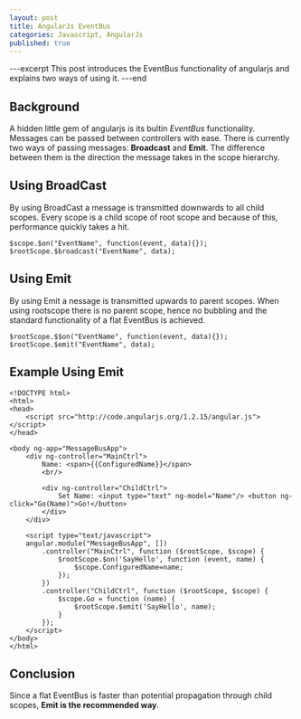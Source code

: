```yaml
---
layout: post
title: AngularJs EventBus
categories: Javascript, AngularJs
published: true
---
```


---excerpt
This post introduces the EventBus functionality of angularjs and explains two ways of using it.
---end

## Background
A hidden little gem of angularjs is its bultin *EventBus* functionality.
Messages can be passed between controllers with ease.
There is currently two ways of passing messages: **Broadcast** and **Emit**.
The difference between them is the direction the message takes in the scope hierarchy.

## Using BroadCast
By using BroadCast a message is transmitted downwards to all child scopes. Every scope is a child scope of root scope and because of this, performance quickly takes a hit.
	
	$scope.$on("EventName", function(event, data){});
	$rootScope.$broadcast("EventName", data);

## Using Emit
By using Emit a nessage is transmitted upwards to parent scopes. When using rootscope there is no parent scope, hence no bubbling and the standard functionality of a flat EventBus is achieved.

	$rootScope.$$on("EventName", function(event, data){});
	$rootScope.$emit("EventName", data);

## Example Using Emit

	<!DOCTYPE html>
	<html>
	<head>
    	<script src="http://code.angularjs.org/1.2.15/angular.js"></script>
	</head>

	<body ng-app="MessageBusApp">
		<div ng-controller="MainCtrl">
	    	Name: <span>{{ConfiguredName}}</span>
	    	<br/>
	    	
			<div ng-controller="ChildCtrl">
	        	Set Name: <input type="text" ng-model="Name"/> <button ng-click="Go(Name)">Go!</button>
	    	</div>
		</div>

		<script type="text/javascript">
    	angular.module("MessageBusApp", [])
            .controller("MainCtrl", function ($rootScope, $scope) {
                $rootScope.$on('SayHello', function (event, name) {
                    $scope.ConfiguredName=name;
                });
            })
            .controller("ChildCtrl", function ($rootScope, $scope) {
                $scope.Go = function (name) {
                    $rootScope.$emit('SayHello', name);
                }
            });
		</script>
	</body>
	</html>

## Conclusion
Since a flat EventBus is faster than potential propagation through child scopes, **Emit is the recommended way**.